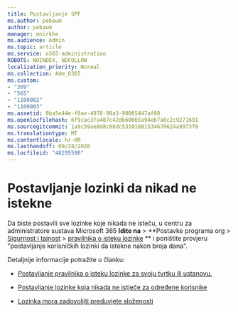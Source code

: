 ```yaml
---
title: Postavljanje SPF
ms.author: pebaum
author: pebaum
manager: mnirkhe
ms.audience: Admin
ms.topic: article
ms.service: o365-administration
ROBOTS: NOINDEX, NOFOLLOW
localization_priority: Normal
ms.collection: Adm_O365
ms.custom:
- "309"
- "565"
- "1100002"
- "1100003"
ms.assetid: 0ba5e44e-f0ae-4978-98a3-90065447af08
ms.openlocfilehash: 6f9cac3fa487c42db60065a94eb7a8c2c9271691
ms.sourcegitcommit: 1a9c59ae8d8c88dc53101881534670624a9973f6
ms.translationtype: MT
ms.contentlocale: hr-HR
ms.lasthandoff: 09/28/2020
ms.locfileid: "48295598"
---
```

# <a name="set-passwords-to-never-expire"></a>Postavljanje lozinki da nikad ne istekne

Da biste postavili sve lozinke koje nikada ne isteču, u centru za administratore sustava Microsoft 365 **Idite na**  >  **Postavke programa org > [Sigurnost i tajnost](https://portal.office.com/adminportal/home#/settings/security)  >  [pravilnika o isteku lozinke](https://portal.microsoft.com/Adminportal/Home#/Settings/SecurityPrivacy/:/Settings/L1/PasswordPolicy) ** i poništite provjeru "postavljanje korisničkih lozinki da istekne nakon broja dana".
  
Detaljnije informacije potražite u članku:

- [Postavljanje pravilnika o isteku lozinke za svoju tvrtku ili ustanovu.](https://docs.microsoft.com/microsoft-365/admin/manage/set-password-expiration-policy)
  
- [Postavljanje lozinke koja nikada ne istječe za određene korisnike](https://docs.microsoft.com/microsoft-365/admin/add-users/set-password-to-never-expire)

- [Lozinka mora zadovoljiti preduvjete složenosti](https://docs.microsoft.com/windows/security/threat-protection/security-policy-settings/password-must-meet-complexity-requirements)
  